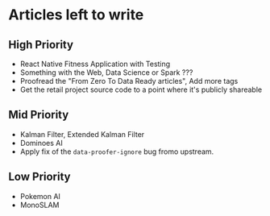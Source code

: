 # Articles left to write

## High Priority
- React Native Fitness Application with Testing
- Something with the Web, Data Science or Spark ???
- Proofread the "From Zero To Data Ready articles", Add more tags
- Get the retail project source code to a point where it's publicly shareable

## Mid Priority
- Kalman Filter, Extended Kalman Filter
- Dominoes AI
- Apply fix of the `data-proofer-ignore` bug fromo upstream.

## Low Priority
- Pokemon AI
- MonoSLAM